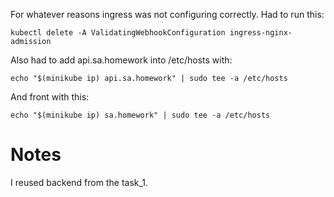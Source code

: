 For whatever reasons ingress was not configuring correctly. Had to run this:
```
kubectl delete -A ValidatingWebhookConfiguration ingress-nginx-admission
```

Also had to add api.sa.homework into /etc/hosts with:
```
echo "$(minikube ip) api.sa.homework" | sudo tee -a /etc/hosts
```
And front with this:
```
echo "$(minikube ip) sa.homework" | sudo tee -a /etc/hosts
```

# Notes

I reused backend from the task_1.